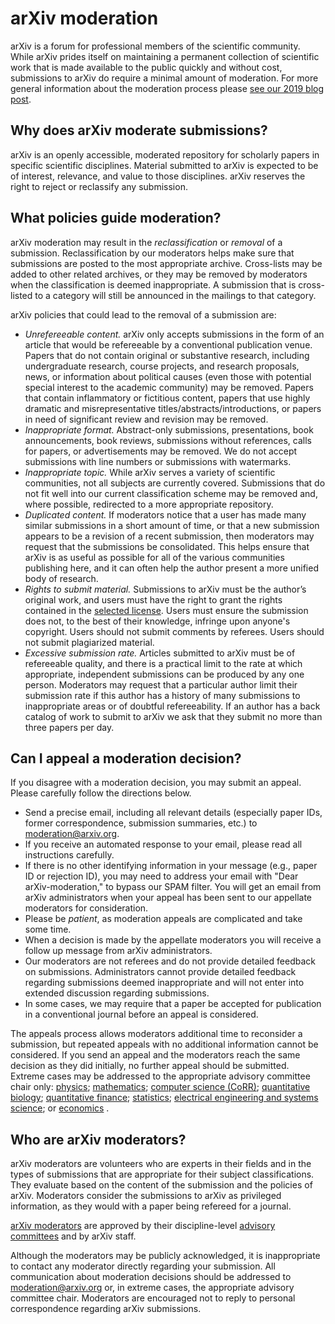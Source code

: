 # arXiv moderation

arXiv is a forum for professional members of the scientific community. While arXiv prides itself on maintaining a permanent collection of scientific work that is made available to the public quickly and without cost, submissions to arXiv do require a minimal amount of moderation. For more general information about the moderation process please [see our 2019 blog post](http://blog.arxiv.org/2019/08/29/our-moderation-process/).

## Why does arXiv moderate submissions?

arXiv is an openly accessible, moderated repository for scholarly papers in specific scientific disciplines. Material submitted to arXiv is expected to be of interest, relevance, and value to those disciplines. arXiv reserves the right to reject or reclassify any submission.

## What policies guide moderation?

arXiv moderation may result in the *reclassification* or *removal* of a submission. 
Reclassification by our moderators helps make sure that submissions are posted to the most appropriate archive. Cross-lists may be added to other related archives, or they may be removed by moderators when the classification is deemed inappropriate. A submission that is cross-listed to a category will still be announced in the mailings to that category.

arXiv policies that could lead to the removal of a submission are:

- *Unrefereeable content.* arXiv only accepts submissions in the form of an article that would be refereeable by a conventional publication venue. Papers that do not contain original or substantive research, including undergraduate research, course projects, and research proposals, news, or information about political causes (even those with potential special interest to the academic community) may be removed. Papers that contain inflammatory or fictitious content, papers that use highly dramatic and misrepresentative titles/abstracts/introductions, or papers in need of significant review and revision may be removed. 
- *Inappropriate format.* Abstract-only submissions, presentations, book announcements, book reviews, submissions without references, calls for papers, or advertisements may be removed. We do not accept submissions with line numbers or submissions with watermarks.
- *Inappropriate topic.* While arXiv serves a variety of scientific communities, not all subjects are currently covered. Submissions that do not fit well into our current classification scheme may be removed and, where possible, redirected to a more appropriate repository.
- *Duplicated content.* If moderators notice that a user has made many similar submissions in a short amount of time, or that a new submission appears to be a revision of a recent submission, then moderators may request that the submissions be consolidated. This helps ensure that arXiv is as useful as possible for all of the various communities publishing here, and it can often help the author present a more unified body of research.
- *Rights to submit material.* Submissions to arXiv must be the author’s original work, and users must have the right to grant the rights contained in the [selected license](/help/license). Users must ensure the submission does not, to the best of their knowledge, infringe upon anyone's copyright. Users should not submit comments by referees. Users should not submit plagiarized material.
- *Excessive submission rate.* Articles submitted to arXiv must be of refereeable quality, and there is a practical limit to the rate at which appropriate, independent submissions can be produced by any one person. Moderators may request that a particular author limit their submission rate if this author has a history of many submissions to inappropriate areas or of doubtful refereeability.
If an author has a back catalog of work to submit to arXiv we ask that they submit no more than three papers per day.

<span id="appeal"></span>

## Can I appeal a moderation decision?

If you disagree with a moderation decision, you may submit an appeal. Please carefully follow the directions below.

- Send a precise email, including all relevant details (especially paper IDs, former correspondence, submission summaries, etc.) to moderation@arxiv.org.
- If you receive an automated response to your email, please read all instructions carefully.
- If there is no other identifying information in your message (e.g., paper ID or rejection ID), you may need to address your email with "Dear arXiv-moderation," to bypass our SPAM filter.
You will get an email from arXiv administrators when your appeal has been sent to our appellate moderators for consideration.
- Please be *patient*, as moderation appeals are complicated and take some time.
- When a decision is made by the appellate moderators you will receive a follow up message from arXiv administrators.
- Our moderators are not referees and do not provide detailed feedback on submissions. Administrators cannot provide detailed feedback regarding submissions deemed inappropriate and will not enter into extended discussion regarding submissions.
- In some cases, we may require that a paper be accepted for publication in a conventional journal before an appeal is considered.

The appeals process allows moderators additional time to reconsider a submission, but repeated appeals with no additional information cannot be considered. If you send an appeal and the moderators reach the same decision as they did initially, no further appeal should be submitted. Extreme cases may be addressed to the appropriate advisory committee chair only: [physics](/help/physics/#AdvisoryCommittee);
[mathematics](/help/math/#AdvisoryCommittee); 
[computer science (CoRR)](/corr); 
[quantitative biology](/help/q-bio/#AdvisoryCommittee); 
[quantitative finance](/help/q-fin/#AdvisoryCommittee);
[statistics](/help/statistics/#AdvisoryCommittee);
[electrical engineering and systems science](/help/eess/#AdvisoryCommittee); or [economics](/help/econ/#AdvisoryCommittee) .

## Who are arXiv moderators?

arXiv moderators are volunteers who are experts in their fields and in the types of submissions that are appropriate for their subject classifications. They evaluate based on the content of the submission and the policies of arXiv. Moderators consider the submissions to arXiv as privileged information, as they would with a paper being refereed for a journal.

[arXiv moderators](/moderators) are approved by their discipline-level [advisory committees](/about/people/scientific_ad_board#advisory_committees) and by arXiv staff.

Although the moderators may be publicly acknowledged, it is inappropriate to contact any moderator directly regarding your submission. All communication about moderation decisions should be addressed to moderation@arxiv.org or, in extreme cases, the appropriate advisory committee chair. Moderators are encouraged not to reply to personal correspondence regarding arXiv submissions.


